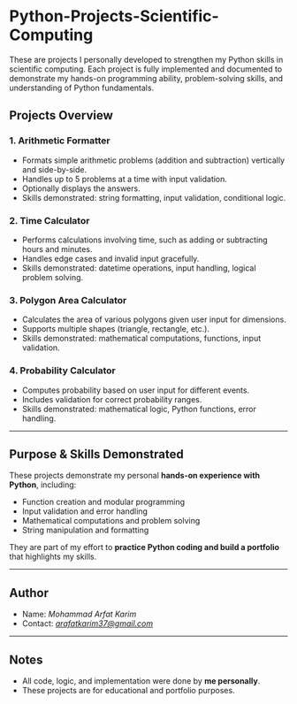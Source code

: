 # Python-Projects-Scientific-Computing
These are projects I personally developed to strengthen my Python skills in scientific computing. Each project is fully implemented and documented to demonstrate my hands-on programming ability, problem-solving skills, and understanding of Python fundamentals.

## Projects Overview

### 1. Arithmetic Formatter
- Formats simple arithmetic problems (addition and subtraction) vertically and side-by-side.
- Handles up to 5 problems at a time with input validation.
- Optionally displays the answers.
- Skills demonstrated: string formatting, input validation, conditional logic.

### 2. Time Calculator
- Performs calculations involving time, such as adding or subtracting hours and minutes.
- Handles edge cases and invalid input gracefully.
- Skills demonstrated: datetime operations, input handling, logical problem solving.

### 3. Polygon Area Calculator
- Calculates the area of various polygons given user input for dimensions.
- Supports multiple shapes (triangle, rectangle, etc.).
- Skills demonstrated: mathematical computations, functions, input validation.

### 4. Probability Calculator
- Computes probability based on user input for different events.
- Includes validation for correct probability ranges.
- Skills demonstrated: mathematical logic, Python functions, error handling.

---

## Purpose & Skills Demonstrated
These projects demonstrate my personal **hands-on experience with Python**, including:
- Function creation and modular programming
- Input validation and error handling
- Mathematical computations and problem solving
- String manipulation and formatting

They are part of my effort to **practice Python coding and build a portfolio** that highlights my skills.

---

## Author
- Name: *Mohammad Arfat Karim*  
- Contact: *arafatkarim37@gmail.com*  

---

## Notes
- All code, logic, and implementation were done by **me personally**.
- These projects are for educational and portfolio purposes.
